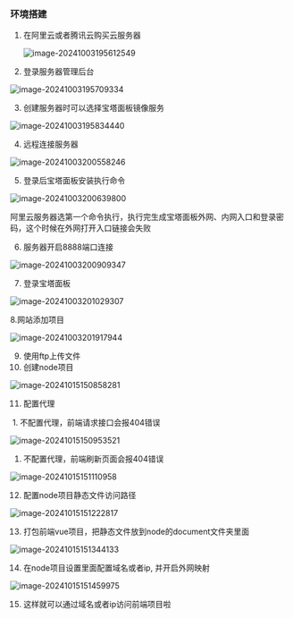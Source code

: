 ###  环境搭建

1. 在阿里云或者腾讯云购买云服务器

   ![image-20241003195612549](/images/image-20241003195612549.png)

2. 登录服务器管理后台

![image-20241003195709334](/images/image-20241003195709334.png)

3. 创建服务器时可以选择宝塔面板镜像服务

![image-20241003195834440](/images/image-20241003195834440.png)

4. 远程连接服务器

![image-20241003200558246](/images/image-20241003200558246.png)

5. 登录后宝塔面板安装执行命令

![image-20241003200639800](/images/image-20241003200639800.png)

阿里云服务器选第一个命令执行，执行完生成宝塔面板外网、内网入口和登录密码，这个时候在外网打开入口链接会失败

6. 服务器开启8888端口连接

![image-20241003200909347](/images/image-20241003200909347.png)

7. 登录宝塔面板

![image-20241003201029307](/images/image-20241003201029307.png)

8.网站添加项目

![image-20241003201917944](/images/image-20241003201917944.png)

9. 使用ftp上传文件
9. 创建node项目

![image-20241015150858281](/images/image-20241015150858281.png)



11. 配置代理

​		1. 不配置代理，前端请求接口会报404错误

![image-20241015150953521](/images/image-20241015150953521.png)

1. 不配置代理，前端刷新页面会报404错误

![image-20241015151110958](/images/image-20241015151110958.png)

12. 配置node项目静态文件访问路径

![image-20241015151222817](/images/image-20241015151222817.png)

13. 打包前端vue项目，把静态文件放到node的document文件夹里面

![image-20241015151344133](/images/image-20241015151344133.png)

14. 在node项目设置里面配置域名或者ip, 并开启外网映射

![image-20241015151459975](/images/image-20241015151459975.png)

15. 这样就可以通过域名或者ip访问前端项目啦